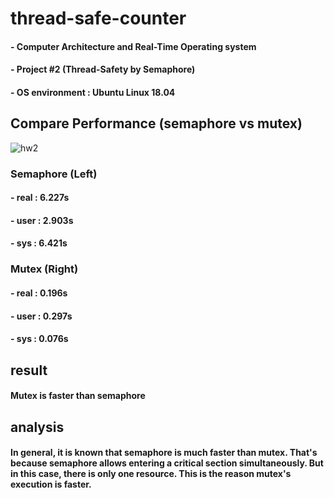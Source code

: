 # thread-safe-counter

#### - Computer Architecture and Real-Time Operating system
#### - Project #2 (Thread-Safety by Semaphore)
#### - OS environment : Ubuntu Linux 18.04


## Compare Performance (semaphore vs mutex)
![hw2](https://user-images.githubusercontent.com/78201406/121796113-a9e97a00-cc51-11eb-9083-8911375b3848.png)
###  Semaphore (Left)
#### - real : 6.227s
#### - user : 2.903s
#### - sys : 6.421s
### Mutex (Right)
#### - real : 0.196s
#### - user : 0.297s
#### - sys : 0.076s




## result
####  Mutex is faster than semaphore


## analysis
####  In general, it is known that semaphore is much faster than mutex. That's because semaphore allows entering a critical section simultaneously. But in this case, there is only one resource. This is the reason mutex's execution is faster.
